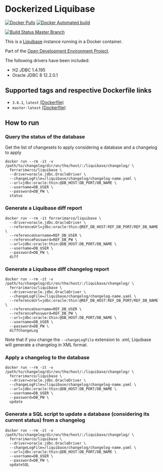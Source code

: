 # Dockerized Liquibase

[![Docker Pulls](https://img.shields.io/docker/pulls/ferrarimarco/liquibase.svg)](https://hub.docker.com/r/ferrarimarco/liquibase/)
[![Docker Automated build](https://img.shields.io/docker/automated/ferrarimarco/liquibase.svg)](https://hub.docker.com/r/ferrarimarco/liquibase/)

[![Build Status Master Branch](https://travis-ci.org/ferrarimarco/docker-liquibase.svg?branch=master)](https://travis-ci.org/ferrarimarco/docker-liquibase)

This is a [Liquibase](http://www.liquibase.org) instance running in a Docker container.

Part of the [Open Development Environment Project](https://github.com/ferrarimarco/open-development-environment).

The following drivers have been included:

- H2 JDBC 1.4.195
- Oracle JDBC 8 12.2.0.1


## Supported tags and respective Dockerfile links
- `3.6.1`, `latest` [(Dockerfile)](https://github.com/ferrarimarco/docker-liquibase/blob/3.6.1/Dockerfile)
- `master-latest` [(Dockerfile)](https://github.com/ferrarimarco/docker-liquibase/blob/master/Dockerfile)


## How to run

### Query the status of the database

Get the list of changesets to apply considering a database and a changelog to apply

```
docker run --rm -it -v /path/to/changelog/dir/on/the/host/:/liquibase/changelog/ \
  ferrarimarco/liquibase \
  --driver=oracle.jdbc.OracleDriver \
  --changeLogFile=/liquibase/changelog/changelog-name.yaml \
  --url=jdbc:oracle:thin:@DB_HOST:DB_PORT/DB_NAME \
  --username=DB_USER \
  --password=DB_PW \
  status
```

### Generate a Liquibase diff report

```
docker run --rm -it ferrarimarco/liquibase \
  --driver=oracle.jdbc.OracleDriver \
  --referenceUrl=jdbc:oracle:thin:@REF_DB_HOST:REF_DB_PORT/REF_DB_NAME \
  --referenceUsername=REF_DB_USER \
  --referencePassword=REF_DB_PW \
  --url=jdbc:oracle:thin:@DB_HOST:DB_PORT/DB_NAME \
  --username=DB_USER \
  --password=DB_PW \
  diff
```

### Generate a Liquibase diff changelog report

```
docker run --rm -it -v /path/to/changelog/dir/on/the/host/:/liquibase/changelog/ \
  ferrarimarco/liquibase \
  --driver=oracle.jdbc.OracleDriver \
  --changeLogFile=/liquibase/changelog/changelog-name.yaml \
  --referenceUrl=jdbc:oracle:thin:@REF_DB_HOST:REF_DB_PORT/REF_DB_NAME \
  --referenceUsername=REF_DB_USER \
  --referencePassword=REF_DB_PW \
  --url=jdbc:oracle:thin:@DB_HOST:DB_PORT/DB_NAME \
  --username=DB_USER \
  --password=DB_PW \
  diffChangeLog
```

Note that if you change the `--changeLogFile` extension to .xml, Liquibase will generate a changelog in XML format.

### Apply a changelog to the database

```
docker run --rm -it -v /path/to/changelog/dir/on/the/host/:/liquibase/changelog/ \
  ferrarimarco/liquibase \
  --driver=oracle.jdbc.OracleDriver \
  --changeLogFile=/liquibase/changelog/changelog-name.yaml \
  --url=jdbc:oracle:thin:@DB_HOST:DB_PORT/DB_NAME \
  --username=DB_USER \
  --password=DB_PW \
  update
```

### Generate a SQL script to update a database (considering its current status) from a changelog

```
docker run --rm -it -v /path/to/changelog/dir/on/the/host/:/liquibase/changelog/ \
  ferrarimarco/liquibase \
  --driver=oracle.jdbc.OracleDriver \
  --changeLogFile=/liquibase/changelog/changelog-name.yaml \
  --url=jdbc:oracle:thin:@DB_HOST:DB_PORT/DB_NAME \
  --username=DB_USER \
  --password=DB_PW \
  updateSQL
```
